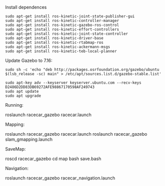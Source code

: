 Install dependences

	sudo apt-get install ros-kinetic-joint-state-publisher-gui
	sudo apt-get install ros-kinetic-controller-manager
	sudo apt-get install ros-kinetic-gazebo-ros-control
	sudo apt-get install ros-kinetic-effort-controllers
	sudo apt-get install ros-kinetic-joint-state-controller
	sudo apt-get install ros-kinetic-driver-base
	sudo apt-get install ros-kinetic-rtabmap-ros
	sudo apt-get install ros-kinetic-ackermann-msgs
	sudo apt-get install ros-kinetic-teb-local-planner

Update Gazebo to 7.16:

	sudo sh -c 'echo "deb http://packages.osrfoundation.org/gazebo/ubuntu $(lsb_release -sc) main" > /etc/apt/sources.list.d/gazebo-stable.list'

	sudo apt-key adv --keyserver keyserver.ubuntu.com --recv-keys D2486D2DD83DB69272AFE98867170598AF249743
	sudo apt update
	sudo apt upgrade

Running: 

roslaunch racecar_gazebo racecar.launch

Mapping: 

roslaunch racecar_gazebo racecar.launch
roslaunch racecar_gazebo slam_gmapping.launch

SaveMap: 

roscd racecar_gazebo
cd map
bash save.bash

Navigation: 

roslaunch racecar_gazebo racecar_navigation.launch

